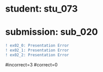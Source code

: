 # student: stu_073
# submission: sub_020

```diff
! ex02_0: Presentation Error
! ex02_1: Presentation Error
! ex02_2: Presentation Error
```
#incorrect=3
#correct=0
